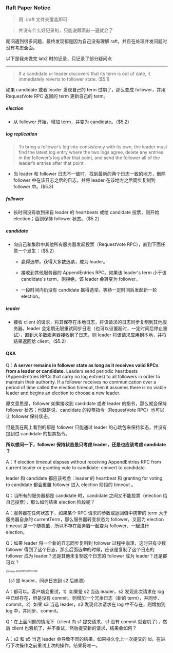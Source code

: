 ### Raft Paper Notice

> 用 ./raft 文件夹覆盖即可



> 并没有什么好记录的，只能说跟着敲一遍就会了

期间遇到很多问题，最终发现都是因为自己没有理解 raft，并且在处理并发问题时没有考虑全面。







以下是我未做完 lab2 时的记录，只记录了部分疑问点

---

> If a candidate or leader discovers that its term is out of date, it immediately reverts to follower state. ($5.1)

如果 candidate 或者 leader 发现自己的 term 过期了，那么变成 follower，并用 RequestVote RPC 返回的 term 更新自己的 term。



##### election

- 从 follower 开始，增加 term，并变为 candidate。（$5.2）

##### log replication

>To bring a follower’s log into consistency with its own, the leader must find the latest log entry where the two logs agree, delete any entries in the follower’s log after that point, and send the follower all of the leader’s entries after that point.

- 当 leader 和 follower 日志不一致时，找到最新的两个日志一致的地方，删除 follower 中在该日志之后的日志，并将 leader 在该地方之后同步复制到 follower 中。($5.3)

##### follower

- 长时间没有收到来自 leader 的 heartbeats 或给 candidate 投票，则开始 election；否则保持 follower 状态。（$5.2）

##### candidate

- 向自己和集群中其他所有服务器发起投票（RequestVote RPC），直到下面任意一个发生：（$5.2）

  - 赢得选举。获得大多数选票，成为 leader。

  - 接收到其他服务器的 AppendEntries RPC。如果该 leader's term 小于该 candidate's term，则拒绝，该 leader 会转变为 follower。

  - 一段时间内仍没有 candidate 赢得选举。等待一定时间后发起新一轮 election。


##### leader

- 接收 client 的请求，将其保存在本地日志，将该请求的日志同步复制到其他服务器。leader 会定期无限重试同步日志（也可以设置超时，一定时间后停止重试），直到大多数服务器接收到了日志，则 leader 将该请求应用到本地，并将结果返回给 client。($5.2)







#### Q&A

Q：**A server remains in follower state as long as it receives valid RPCs from a leader or candidate.** Leaders send periodic heartbeats (AppendEntries RPCs that carry no log entries) to all followers in order to maintain their authority. If a follower receives no communication over a period of time called the election timeout, then it assumes there is no viable leader and begins an election to choose a new leader.  

原文意思是，follower 如果接收到 candidate 或者 leader 的指令，那么就会保持 follower 状态；也就是说，candidate 的投票指令（RequestVote RPC）也可以让 follower 保持状态。

但是我在网上看到的都是 follower 只能通过 leader 的心跳包来保持状态，并没有提到过 candidate 的投票指令。

**所以想问一下，follower 保持状态是只考虑 leader，还是也应该考虑 candidate ？**

A：If election timeout elapses without receiving AppendEntries RPC from current leader or granting vote to candidate: convert to candidate.

leader 和 candidate 都应该考虑：leader 的 heartbeat 和 granting for voting to candidate 都会重置 follower 进入 election 阶段的 timeout 。



Q：当所有的服务器都是 candidate 时，candidate 之间又不能投票（election 给自己投票），那么如何结束 election 阶段呢？

A：服务器在任何状态下，如果某个 RPC 请求的参数或返回值中携带的 term 大于服务器自身的 currentTerm，那么服务器转变状态为 follower。又因为 election timeout 是一个随机值，所以不存在服务器一起变为 follower、一起进行 election。



Q：如果 leader 将一个新的日志同步复制到 follower 过程中崩溃，这时只有少数 follower 得到了这个日志，那么后面选举的时候，应该是复制了这个日志的 follower 成为 leader？还是其他未复制这个日志的 follower 成为 leader？还是都可以？

<img src="https://s2.loli.net/2022/08/15/RBs1tJizbOgqHpD.png" alt="image-20220815201131280" style="zoom:50%;" />

（s1 是 leader，同步日志到 s2 后崩溃）

A：都可以。客户端会重试，1）如果是 s2 当选 leader，s2 发现此次请求在 log 中已经存在，但是没有 commit，则增加一个冗余日志（新的 term），并同步、commit。2）如果 s3 当选 leader，s3 发现此次请求在 log 中不存在，则增加到 log 中，并同步、commit。



Q：在上面问题的情况下（client 向 s1 提交请求，s1 没有 commit 就宕机了），然后 client 也宕机了，并不重试，然后提交新的请求，结果会如何？

A：s2 和 s5 当选 leader 会导致不同的结果。如果持久化上一次提交的 id，在进行下次操作之前重试上次的操作，结果将唯一。









